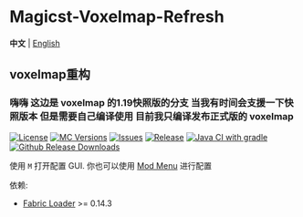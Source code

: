 # Magicst-Voxelmap-Refresh
**中文** | [English](./README_EN.md)
## voxelmap重构

### 嗨嗨 这边是 voxelmap 的1.19快照版的分支 当我有时间会支援一下快照版本 但是需要自己编译使用 目前我只编译发布正式版的 voxelmap

[![License](https://img.shields.io/github/license/MagicstMagoo/Magicst-Voxelmap-Refresh?style=flat-square)](https://www.gnu.org/licenses/gpl-3.0.en.html)
[![MC Versions](https://img.shields.io/badge/For%20MC-1.18%20-red?style=flat-square)](https://io.magicst.cn/bucket)
[![Issues](https://img.shields.io/github/issues/MagicstMagoo/Magicst-Voxelmap-Refresh?style=flat-square)](https://github.com/MagicstMagoo/Magicst-Voxelmap-Refresh/issues)
[![Release](https://img.shields.io/badge/release-1.18.2--build%2Bdev.5-blue?style=flat-square)](https://github.com/MagicstMagoo/Magicst-Voxelmap-Refresh/releases/tag/Release)
[![Java CI with gradle](https://img.shields.io/github/workflow/status/MagicstMagoo/Magicst-Voxelmap-Refresh/build?label=Build&style=flat-square)](https://github.com/MagicstMagoo/Magicst-Voxelmap-Refresh/.github/workflows/build.yml)
[![Github Release Downloads](https://img.shields.io/github/downloads/MagicstMagoo/Magicst-Voxelmap-Refresh/total?label=Github%20Release%20Downloads&style=flat-square)](https://github.com/MagicstMagoo/Magicst-Voxelmap-Refresh/releases)


使用 `M` 打开配置 GUI. 你也可以使用 [Mod Menu](https://www.curseforge.com/minecraft/mc-mods/modmenu) 进行配置


 
依赖:

- [Fabric Loader](https://fabricmc.net/use/) >= 0.14.3


